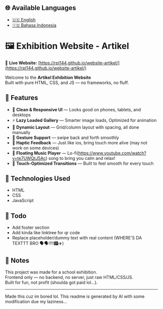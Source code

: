 ## 🌐 Available Languages

- [🇺🇸 English](./README.md)
- [🇮🇩 Bahasa Indonesia](./README.id.md)

# 🖼️ Exhibition Website - Artikel

🔗 **Live Website:** [https://rpl144.github.io/website-artikel/](https://rpl144.github.io/website-artikel/)

Welcome to the **Artikel Exhibition Website**  
Built with pure HTML, CSS, and JS — no frameworks, no fluff.

## 🚀 Features

- 🧼 **Clean & Responsive UI** — Looks good on phones, tablets, and desktops
- ⚡ **Lazy Loaded Gallery** — Smarter image loads, Optimized for animation
- 🎨 **Dynamic Layout** — Grid/column layout with spacing, all done manually
- 📱 **Gesture Support** — swipe back and forth smoothly
- 📳 **Haptic Feedback** — Just like ios, bring touch more alive (may not work on some devices)
- 🎵 **Floating Music Player** — Lo-fi(https://www.youtube.com/watch?v=te7UWQtJ5Ac) song to bring you calm and relax!
- 🧠 **Touch-Optimized Transitions** — Built to feel smooth for every touch

## 📁 Technologies Used

- HTML
- CSS
- JavaScript

## 📌 Todo

- Add footer section
- Add kinda like linktree for qr code
- Replace placeholder/dummy text with real content (WHERE'S DA TEXTTT BRO 🗣️🗣️‼️‼️🏙️✈️)

## 📎 Notes

This project was made for a school exhibition.  
Frontend only — no backend, no server, just raw HTML/CSS/JS.  
Built for fun, not profit (shoulda got paid lol...).

---

Made this cuz im bored lol. This readme is generated by AI with some modification due my laziness...
